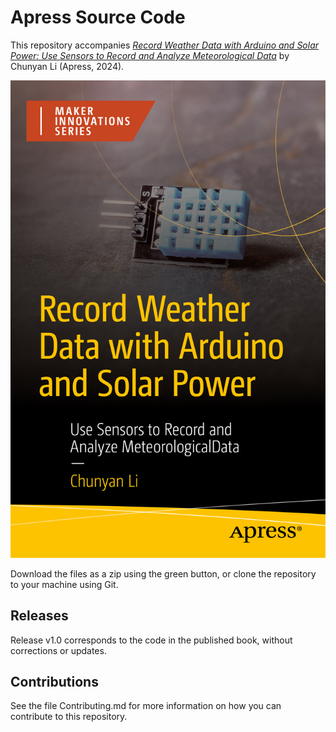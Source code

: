 # Apress Source Code

This repository accompanies [*Record Weather Data with Arduino and Solar Power: Use Sensors to Record and Analyze Meteorological Data*](https://www.link.springer.com/book/10.1007/9798868808135) by Chunyan Li (Apress, 2024).

[comment]: #cover
![Cover image](9798868808135.jpg)

Download the files as a zip using the green button, or clone the repository to your machine using Git.

## Releases

Release v1.0 corresponds to the code in the published book, without corrections or updates.

## Contributions

See the file Contributing.md for more information on how you can contribute to this repository.

